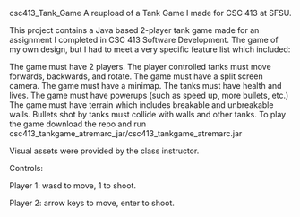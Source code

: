 csc413_Tank_Game
A reupload of a Tank Game I made for CSC 413 at SFSU.

This project contains a Java based 2-player tank game made for an assignment I completed in CSC 413 Software Development. The game of my own design, but I had to meet a very specific feature list which included:

The game must have 2 players.
The player controlled tanks must move forwards, backwards, and rotate.
The game must have a split screen camera.
The game must have a minimap.
The tanks must have health and lives.
The game must have powerups (such as speed up, more bullets, etc.)
The game must have terrain which includes breakable and unbreakable walls.
Bullets shot by tanks must collide with walls and other tanks.
To play the game download the repo and run csc413_tankgame_atremarc_jar/csc413_tankgame_atremarc.jar

Visual assets were provided by the class instructor.

Controls:

Player 1: wasd to move, 1 to shoot.

Player 2: arrow keys to move, enter to shoot.
